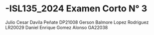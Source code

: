 # -ISL135_2024 Examen Corto N° 3
Julio Cesar Davila Peñate DP21008
Gerson Balmore Lopez Rodriguez LR20029
Daniel Enrique Gomez Alonso GA22038
